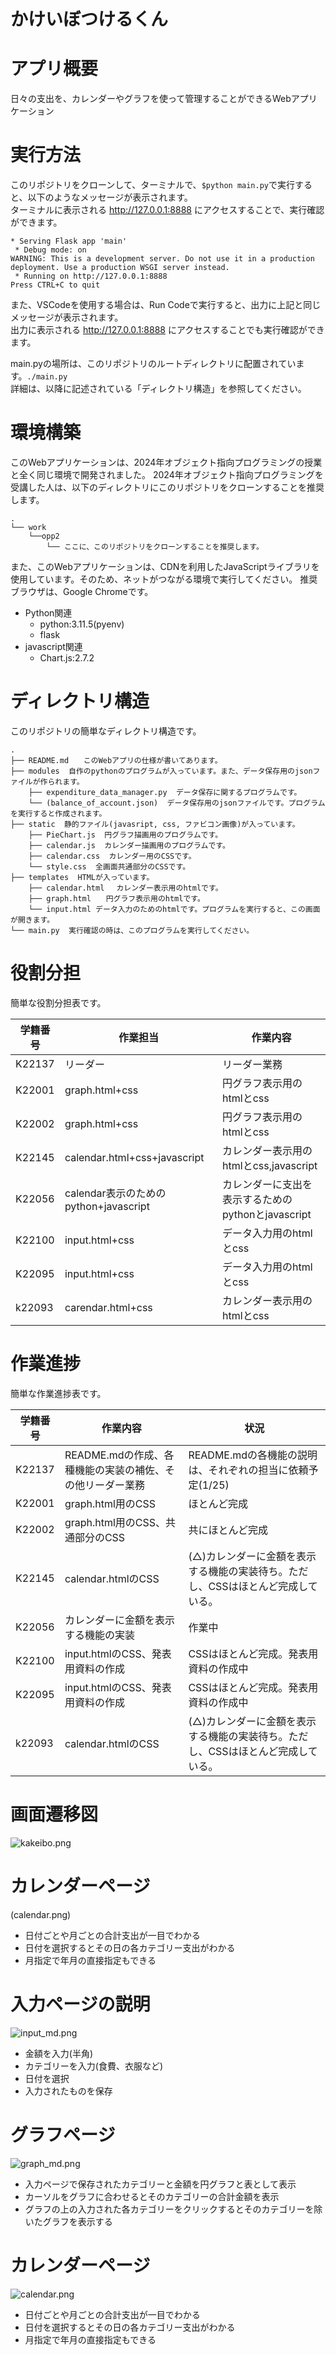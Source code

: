 かけいぼつけるくん
===

# アプリ概要
日々の支出を、カレンダーやグラフを使って管理することができるWebアプリケーション

# 実行方法
このリポジトリをクローンして、ターミナルで、`$python main.py`で実行すると、以下のようなメッセージが表示されます。<br>
ターミナルに表示される http://127.0.0.1:8888 にアクセスすることで、実行確認ができます。
```
* Serving Flask app 'main'
 * Debug mode: on
WARNING: This is a development server. Do not use it in a production deployment. Use a production WSGI server instead.
 * Running on http://127.0.0.1:8888
Press CTRL+C to quit
```

また、VSCodeを使用する場合は、Run Codeで実行すると、出力に上記と同じメッセージが表示されます。<br>
出力に表示される http://127.0.0.1:8888 にアクセスすることでも実行確認ができます。

main.pyの場所は、このリポジトリのルートディレクトリに配置されています。`./main.py`<br>
詳細は、以降に記述されている「ディレクトリ構造」を参照してください。

# 環境構築

このWebアプリケーションは、2024年オブジェクト指向プログラミングの授業と全く同じ環境で開発されました。
2024年オブジェクト指向プログラミングを受講した人は、以下のディレクトリにこのリポジトリをクローンすることを推奨します。
```
.
└── work
    └──opp2
        └── ここに、このリポジトリをクローンすることを推奨します。
```

また、このWebアプリケーションは、CDNを利用したJavaScriptライブラリを使用しています。そのため、ネットがつながる環境で実行してください。
推奨ブラウザは、Google Chromeです。

- Python関連
  - python:3.11.5(pyenv)
  - flask
- javascript関連
  - Chart.js:2.7.2

# ディレクトリ構造

このリポジトリの簡単なディレクトリ構造です。

```
.
├── README.md　　このWebアプリの仕様が書いてあります。
├── modules  自作のpythonのプログラムが入っています。また、データ保存用のjsonファイルが作られます。
    ├── expenditure_data_manager.py  データ保存に関するプログラムです。
    └── (balance_of_account.json)  データ保存用のjsonファイルです。プログラムを実行すると作成されます。
├── static  静的ファイル(javasript, css, ファビコン画像)が入っています。
    ├── PieChart.js  円グラフ描画用のプログラムです。
    ├── calendar.js  カレンダー描画用のプログラムです。
    ├── calendar.css  カレンダー用のCSSです。
    └── style.css  全画面共通部分のCSSです。
├── templates  HTMLが入っています。
    ├── calendar.html　 カレンダー表示用のhtmlです。
    ├── graph.html　　円グラフ表示用のhtmlです。
    └── input.html データ入力のためのhtmlです。プログラムを実行すると、この画面が開きます。
└── main.py  実行確認の時は、このプログラムを実行してください。

```

# 役割分担
簡単な役割分担表です。

| 学籍番号   | 作業担当 | 作業内容 |
| ------ | -------- | -------- |
| K22137 | リーダー | リーダー業務 |
| K22001 | graph.html+css | 円グラフ表示用のhtmlとcss |
| K22002 | graph.html+css | 円グラフ表示用のhtmlとcss |
| K22145 | calendar.html+css+javascript | カレンダー表示用のhtmlとcss,javascript |
| K22056 | calendar表示のためのpython+javascript | カレンダーに支出を表示するためのpythonとjavascript |
| K22100 | input.html+css | データ入力用のhtmlとcss |
| K22095 | input.html+css | データ入力用のhtmlとcss |
| k22093 | carendar.html+css | カレンダー表示用のhtmlとcss |

# 作業進捗
簡単な作業進捗表です。

| 学籍番号   | 作業内容 | 状況 |
| ------ | -------- | -------- |
| K22137 | README.mdの作成、各種機能の実装の補佐、その他リーダー業務 | README.mdの各機能の説明は、それぞれの担当に依頼予定(1/25) |
| K22001 | graph.html用のCSS | ほとんど完成 |
| K22002 | graph.html用のCSS、共通部分のCSS | 共にほとんど完成 |
| K22145 | calendar.htmlのCSS | (△)カレンダーに金額を表示する機能の実装待ち。ただし、CSSはほとんど完成している。 |
| K22056 | カレンダーに金額を表示する機能の実装 | 作業中 |
| K22100 | input.htmlのCSS、発表用資料の作成 | CSSはほとんど完成。発表用資料の作成中 |
| K22095 | input.htmlのCSS、発表用資料の作成 | CSSはほとんど完成。発表用資料の作成中 |
| k22093 | calendar.htmlのCSS | (△)カレンダーに金額を表示する機能の実装待ち。ただし、CSSはほとんど完成している。 |

# 画面遷移図
![kakeibo.png](https://github.com/2023AIT-OOP2-G14/Kakeibo/blob/main/kakeibo.png)

# カレンダーページ
(calendar.png)
- 日付ごとや月ごとの合計支出が一目でわかる
- 日付を選択するとその日の各カテゴリー支出がわかる
- 月指定で年月の直接指定もできる 

# 入力ページの説明
![input_md.png](https://github.com/2023AIT-OOP2-G14/Kakeibo/blob/main/input_md.png)
- 金額を入力(半角)
- カテゴリーを入力(食費、衣服など)
- 日付を選択
- 入力されたものを保存

# グラフページ 
![graph_md.png](https://github.com/2023AIT-OOP2-G14/Kakeibo/blob/main/graph_md.png)
- 入力ページで保存されたカテゴリーと金額を円グラフと表として表示
- カーソルをグラフに合わせるとそのカテゴリーの合計金額を表示
- グラフの上の入力された各カテゴリーをクリックするとそのカテゴリーを除いたグラフを表示する

# カレンダーページ
![calendar.png](https://github.com/2023AIT-OOP2-G14/Kakeibo/blob/main/calendar.png)
- 日付ごとや月ごとの合計支出が一目でわかる
- 日付を選択するとその日の各カテゴリー支出がわかる
- 月指定で年月の直接指定もできる 
